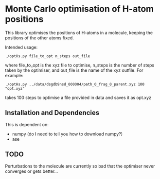 # Monte Carlo optimisation of H-atom positions

This library optimises the positions of H-atoms in a molecule, keeping the positions of the other atoms fixed. 

Intended usage: 
```
./optHs.py file_to_opt n_steps out_file
```
where file_to_opt is the xyz file to optimise, n_steps is the number of steps taken by the optimiser, and 
out_file is the name of the xyz outfile. For example:
```
./optHs.py ../data/dsgdb9nsd_000004/path_0_frag_0_parent.xyz 100 "opt.xyz"
```
takes 100 steps to optimise a file provided in data and saves it as opt.xyz

## Installation and Dependencies 
This is dependent on: 
- numpy (do I need to tell you how to download numpy?)
- ase

## TODO
Perturbations to the molecule are currently so bad that the optimiser never converges or gets better...


